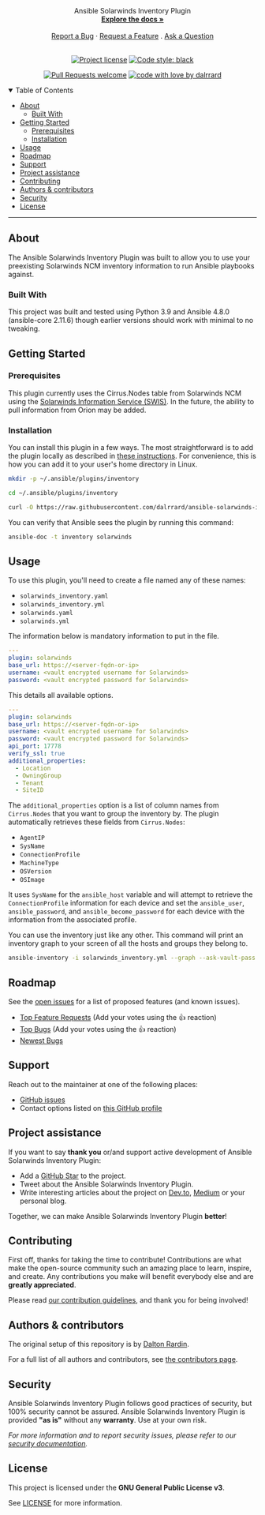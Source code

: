 
<div align="center">
  Ansible Solarwinds Inventory Plugin
  <br />
  <a href="#about"><strong>Explore the docs »</strong></a>
  <br />
  <br />
  <a href="https://github.com/dalrrard/ansible-solarwinds-inventory-plugin/issues/new?assignees=&labels=bug&template=01_BUG_REPORT.md&title=bug%3A+">Report a Bug</a>
  ·
  <a href="https://github.com/dalrrard/ansible-solarwinds-inventory-plugin/issues/new?assignees=&labels=enhancement&template=02_FEATURE_REQUEST.md&title=feat%3A+">Request a Feature</a>
  .
  <a href="https://github.com/dalrrard/ansible-solarwinds-inventory-plugin/issues/new?assignees=&labels=question&template=04_SUPPORT_QUESTION.md&title=support%3A+">Ask a Question</a>
</div>

<div align="center">
<br />

[![Project license](https://img.shields.io/github/license/dalrrard/ansible-solarwinds-inventory-plugin.svg?style=flat-square)](LICENSE)
[![Code style: black](https://img.shields.io/badge/code%20style-black-000000.svg?style=flat-square)](https://github.com/psf/black)

[![Pull Requests welcome](https://img.shields.io/badge/PRs-welcome-ff69b4.svg?style=flat-square)](https://github.com/dalrrard/ansible-solarwinds-inventory-plugin/issues?q=is%3Aissue+is%3Aopen+label%3A%22help+wanted%22)
[![code with love by dalrrard](https://img.shields.io/badge/%3C%2F%3E%20with%20%E2%99%A5%20by-dalrrard-ff1414.svg?style=flat-square)](https://github.com/dalrrard)

</div>

<details open="open">
<summary>Table of Contents</summary>

- [About](#about)
  - [Built With](#built-with)
- [Getting Started](#getting-started)
  - [Prerequisites](#prerequisites)
  - [Installation](#installation)
- [Usage](#usage)
- [Roadmap](#roadmap)
- [Support](#support)
- [Project assistance](#project-assistance)
- [Contributing](#contributing)
- [Authors & contributors](#authors--contributors)
- [Security](#security)
- [License](#license)

</details>

---

## About

The Ansible Solarwinds Inventory Plugin was built to allow you to use your preexisting Solarwinds NCM inventory information to run Ansible playbooks against. 

### Built With

This project was built and tested using Python 3.9 and Ansible 4.8.0 (ansible-core 2.11.6) though earlier versions should work with minimal to no tweaking.

## Getting Started

### Prerequisites

This plugin currently uses the Cirrus.Nodes table from Solarwinds NCM using the [Solarwinds Information Service (SWIS)](https://github.com/solarwinds/OrionSDK/wiki/About-SWIS). In the future, the ability to pull information from Orion may be added.

### Installation

You can install this plugin in a few ways. The most straightforward is to add the plugin locally as described in [these instructions](https://docs.ansible.com/ansible/latest/dev_guide/developing_locally.html#adding-a-plugin-locally). For convenience, this is how you can add it to your user's home directory in Linux.

```bash
mkdir -p ~/.ansible/plugins/inventory

cd ~/.ansible/plugins/inventory

curl -O https://raw.githubusercontent.com/dalrrard/ansible-solarwinds-inventory-plugin/main/solarwinds.py
```

You can verify that Ansible sees the plugin by running this command:

```bash
ansible-doc -t inventory solarwinds
```

## Usage

To use this plugin, you'll need to create a file named any of these names:
  
  * `solarwinds_inventory.yaml`
  * `solarwinds_inventory.yml`
  * `solarwinds.yaml`
  * `solarwinds.yml`
  
The information below is mandatory information to put in the file.

```yaml
---
plugin: solarwinds
base_url: https://<server-fqdn-or-ip>
username: <vault encrypted username for Solarwinds>
password: <vault encrypted password for Solarwinds>
```

This details all available options.

```yaml
---
plugin: solarwinds
base_url: https://<server-fqdn-or-ip>
username: <vault encrypted username for Solarwinds>
password: <vault encrypted password for Solarwinds>
api_port: 17778
verify_ssl: true
additional_properties:
  - Location
  - OwningGroup
  - Tenant
  - SiteID
```

The `additional_properties` option is a list of column names from `Cirrus.Nodes` that you want to group the inventory by. The plugin automatically retrieves these fields from `Cirrus.Nodes`:

  * `AgentIP`
  * `SysName`
  * `ConnectionProfile`
  * `MachineType`
  * `OSVersion`
  * `OSImage`

It uses `SysName` for the `ansible_host` variable and will attempt to retrieve the `ConnectionProfile` information for each device and set the `ansible_user`, `ansible_password`, and `ansible_become_password` for each device with the information from the associated profile.

You can use the inventory just like any other. This command will print an inventory graph to your screen of all the hosts and groups they belong to.

```bash
ansible-inventory -i solarwinds_inventory.yml --graph --ask-vault-pass
```

## Roadmap

See the [open issues](https://github.com/dalrrard/ansible-solarwinds-inventory-plugin/issues) for a list of proposed features (and known issues).

- [Top Feature Requests](https://github.com/dalrrard/ansible-solarwinds-inventory-plugin/issues?q=label%3Aenhancement+is%3Aopen+sort%3Areactions-%2B1-desc) (Add your votes using the 👍 reaction)
- [Top Bugs](https://github.com/dalrrard/ansible-solarwinds-inventory-plugin/issues?q=is%3Aissue+is%3Aopen+label%3Abug+sort%3Areactions-%2B1-desc) (Add your votes using the 👍 reaction)
- [Newest Bugs](https://github.com/dalrrard/ansible-solarwinds-inventory-plugin/issues?q=is%3Aopen+is%3Aissue+label%3Abug)

## Support

Reach out to the maintainer at one of the following places:

- [GitHub issues](https://github.com/dalrrard/ansible-solarwinds-inventory-plugin/issues/new?assignees=&labels=question&template=04_SUPPORT_QUESTION.md&title=support%3A+)
- Contact options listed on [this GitHub profile](https://github.com/dalrrard)

## Project assistance

If you want to say **thank you** or/and support active development of Ansible Solarwinds Inventory Plugin:

- Add a [GitHub Star](https://github.com/dalrrard/ansible-solarwinds-inventory-plugin) to the project.
- Tweet about the Ansible Solarwinds Inventory Plugin.
- Write interesting articles about the project on [Dev.to](https://dev.to/), [Medium](https://medium.com/) or your personal blog.

Together, we can make Ansible Solarwinds Inventory Plugin **better**!

## Contributing

First off, thanks for taking the time to contribute! Contributions are what make the open-source community such an amazing place to learn, inspire, and create. Any contributions you make will benefit everybody else and are **greatly appreciated**.


Please read [our contribution guidelines](docs/CONTRIBUTING.md), and thank you for being involved!

## Authors & contributors

The original setup of this repository is by [Dalton Rardin](https://github.com/dalrrard).

For a full list of all authors and contributors, see [the contributors page](https://github.com/dalrrard/ansible-solarwinds-inventory-plugin/contributors).

## Security

Ansible Solarwinds Inventory Plugin follows good practices of security, but 100% security cannot be assured.
Ansible Solarwinds Inventory Plugin is provided **"as is"** without any **warranty**. Use at your own risk.

_For more information and to report security issues, please refer to our [security documentation](docs/SECURITY.md)._

## License

This project is licensed under the **GNU General Public License v3**.

See [LICENSE](LICENSE) for more information.

